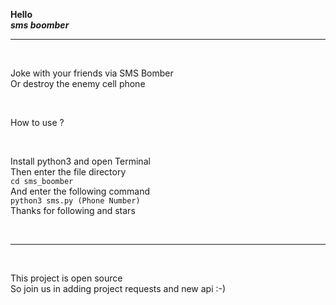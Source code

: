<b>Hello</b> <br />
<strong><em><b><i>sms boomber</i></b></em></strong> <br />
<hr /><br />
<p>Joke with your friends via SMS Bomber<br />Or destroy the enemy cell phone</p><br />
<p>How to use ?</p><br />
<p>Install python3 and open Terminal<br />Then enter the file directory<br /><code>cd sms_boomber</code><br />And enter the following command<br /><code>python3 sms.py (Phone Number)</code><br />Thanks for following and stars</p>
<br /><hr /><br />
<p>This project is open source<br />
    So join us in adding project requests and new api :-)</p>
